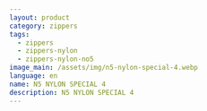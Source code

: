 ```yaml
---
layout: product
category: zippers
tags:
  - zippers
  - zippers-nylon
  - zippers-nylon-no5
image_main: /assets/img/n5-nylon-special-4.webp
language: en
name: N5 NYLON SPECIAL 4
description: N5 NYLON SPECIAL 4
---
```

